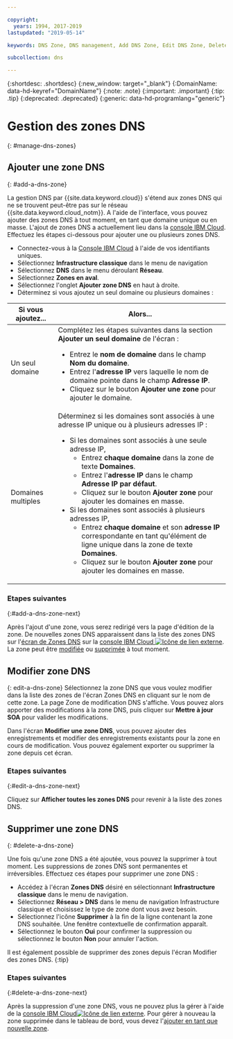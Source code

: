 ```yaml
---

copyright:
  years: 1994, 2017-2019
lastupdated: "2019-05-14"

keywords: DNS Zone, DNS management, Add DNS Zone, Edit DNS Zone, Delete DNS Zone

subcollection: dns

---
```



{:shortdesc: .shortdesc}
{:new_window: target="_blank"}
{:DomainName: data-hd-keyref="DomainName"}
{:note: .note}
{:important: .important}
{:tip: .tip}
{:deprecated: .deprecated}
{:generic: data-hd-programlang="generic"}

# Gestion des zones DNS
{: #manage-dns-zones}

## Ajouter une zone DNS
{: #add-a-dns-zone}

La gestion DNS par {{site.data.keyword.cloud}} s'étend aux zones DNS qui ne se trouvent peut-être pas sur le réseau {{site.data.keyword.cloud_notm}}. A l'aide de l'interface, vous pouvez ajouter des zones DNS à tout moment, en tant que domaine unique ou en masse. L'ajout de zones DNS a actuellement lieu dans la [console IBM Cloud](https://{DomainName}/). Effectuez les étapes ci-dessous pour ajouter une ou plusieurs zones DNS.

* Connectez-vous à la [Console IBM Cloud](https://{DomainName}/) à l'aide de vos identifiants uniques. 
* Sélectionnez **Infrastructure classique** dans le menu de navigation
* Sélectionnez **DNS** dans le menu déroulant **Réseau**.
* Sélectionnez **Zones en aval**.
* Sélectionnez l'onglet **Ajouter zone DNS** en haut à droite.
* Déterminez si vous ajoutez un seul domaine ou plusieurs domaines :

|Si vous ajoutez...|Alors...|
|---|---|
|Un seul domaine| Complétez les étapes suivantes dans la section **Ajouter un seul domaine** de l'écran : <ul><li>Entrez le **nom de domaine** dans le champ **Nom du domaine**.</li><li>Entrez l'**adresse IP** vers laquelle le nom de domaine pointe dans le champ **Adresse IP**.</li><li>Cliquez sur le bouton **Ajouter une zone** pour ajouter le domaine.</li></ul>|
|Domaines multiples| Déterminez si les domaines sont associés à une adresse IP unique ou à plusieurs adresses IP : <ul><li>Si les domaines sont associés à une seule adresse IP, <ul><li>Entrez **chaque domaine** dans la zone de texte **Domaines**.</li><li>Entrez l'**adresse IP** dans le champ **Adresse IP par défaut**.</li><li>Cliquez sur le bouton **Ajouter zone** pour ajouter les domaines en masse.</li></ul></li><li>Si les domaines sont associés à plusieurs adresses IP, <ul><li>Entrez **chaque domaine** et son **adresse IP** correspondante en tant qu'élément de ligne unique dans la zone de texte **Domaines**.</li><li>Cliquez sur le bouton **Ajouter zone** pour ajouter les domaines en masse.</li></ul></li></ul>


### Etapes suivantes
{:#add-a-dns-zone-next}

Après l'ajout d'une zone, vous serez redirigé vers la page d'édition de la zone.
De nouvelles zones DNS apparaissent dans la liste des zones DNS sur l'[écran de Zones DNS](/docs/infrastructure/dns?topic=dns-use-the-dns-zones-screens) sur la [console IBM Cloud ![Icône de lien externe](../../icons/launch-glyph.svg "Icône de lien externe")](https://{DomainName}/). La zone peut être [modifiée](#edit-a-dns-zone) ou [supprimée](#delete-a-dns-zone) à tout moment.

## Modifier zone DNS
{: edit-a-dns-zone}
Sélectionnez la zone DNS que vous voulez modifier dans la liste des zones de l'écran Zones DNS en cliquant sur le nom de cette zone. La page Zone de modification DNS s'affiche. Vous pouvez alors apporter des modifications à la zone DNS, puis cliquer sur **Mettre à jour SOA** pour valider les modifications. 

Dans l'écran **Modifier une zone DNS**, vous pouvez ajouter des enregistrements et modifier des enregistrements existants pour la zone en cours de modification. Vous pouvez également exporter ou supprimer la zone depuis cet écran.

### Etapes suivantes
{:#edit-a-dns-zone-next}

Cliquez sur **Afficher toutes les zones DNS** pour revenir à la liste des zones DNS.


## Supprimer une zone DNS
{: #delete-a-dns-zone}

Une fois qu'une zone DNS a été ajoutée, vous pouvez la supprimer à tout moment. Les suppressions de zones DNS sont permanentes et irréversibles. Effectuez ces étapes pour supprimer une zone DNS :

* Accédez à l'écran **Zones DNS** désiré en sélectionnant **Infrastructure classique** dans le menu de navigation. 
* Sélectionnez **Réseau > DNS** dans le menu de navigation Infrastructure classique et choisissez le type de zone dont vous avez besoin.
* Sélectionnez l'icône **Supprimer** à la fin de la ligne contenant la zone DNS souhaitée. Une fenêtre contextuelle de confirmation apparaît.
* Sélectionnez le bouton **Oui** pour confirmer la suppression ou sélectionnez le bouton **Non** pour annuler l'action.

Il est également possible de supprimer des zones depuis l'écran Modifier des zones DNS.
{:tip}

### Etapes suivantes
{:#delete-a-dns-zone-next}

Après la suppression d'une zone DNS, vous ne pouvez plus la gérer à l'aide de la [console IBM Cloud![Icône de lien externe](../../icons/launch-glyph.svg "Icône de lien externe")](https://{DomainName}/). Pour gérer à nouveau la zone supprimée dans le tableau de bord, vous devez l'[ajouter en tant que nouvelle zone](#add-a-dns-zone).
